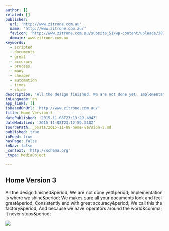 ```yaml
---
author: []
related: []
publisher:
  url: 'http://www.zitrone.com.au'
  name: 'http://www.zitrone.com.au/'
  favicon: 'http://www.zitrone.com.au/subsite_51/wp-content/uploads/2014/05/favicon.ico'
  domain: www.zitrone.com.au
keywords:
  - scripted
  - documents
  - great
  - accuracy
  - process
  - many
  - cheaper
  - automation
  - times
  - shine
description: 'All the design finished. We are not done yet. Implementation is where we shine. We makes sure all your documents look and feel great. Consistently and with great accuracy. We call this the factory. And because we have operators around the world, it never stops.'
inLanguage: en
app_links: []
isBasedOnUrl: 'http://www.zitrone.com.au/'
title: Home Version 3
datePublished: '2015-11-08T23:13:29.494Z'
dateModified: '2015-11-08T23:12:59.310Z'
sourcePath: _posts/2015-11-08-home-version-3.md
published: true
inFeed: true
hasPage: false
inNav: false
_context: 'http://schema.org'
_type: MediaObject

---
```

<article style=""><h1>Home Version 3</h1><p>All the design finished&amp;period; We are not done yet&amp;period; Implementation is where we shine&amp;period; We makes sure all your documents look and feel great&amp;period; Consistently and with great accuracy&amp;period; We call this the factory&amp;period; And because we have operators around the world&amp;comma; it never stops&amp;period;</p><img src="http://www.zitrone.com.au/subsite_51/wp-content/uploads/2014/05/Zitrone_Logo.jpg" /></article>